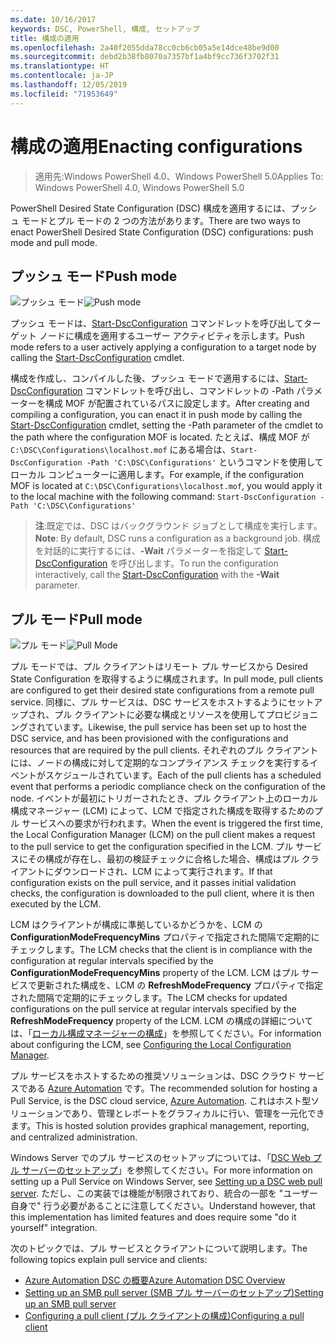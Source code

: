 ```yaml
---
ms.date: 10/16/2017
keywords: DSC, PowerShell, 構成, セットアップ
title: 構成の適用
ms.openlocfilehash: 2a40f2055dda78cc0cb6cb05a5e14dce48be9d00
ms.sourcegitcommit: debd2b38fb8070a7357bf1a4bf9cc736f3702f31
ms.translationtype: HT
ms.contentlocale: ja-JP
ms.lasthandoff: 12/05/2019
ms.locfileid: "71953649"
---
```

# <a name="enacting-configurations"></a><span data-ttu-id="8676b-103">構成の適用</span><span class="sxs-lookup"><span data-stu-id="8676b-103">Enacting configurations</span></span>

><span data-ttu-id="8676b-104">適用先:Windows PowerShell 4.0、Windows PowerShell 5.0</span><span class="sxs-lookup"><span data-stu-id="8676b-104">Applies To: Windows PowerShell 4.0, Windows PowerShell 5.0</span></span>

<span data-ttu-id="8676b-105">PowerShell Desired State Configuration (DSC) 構成を適用するには、プッシュ モードとプル モードの 2 つの方法があります。</span><span class="sxs-lookup"><span data-stu-id="8676b-105">There are two ways to enact PowerShell Desired State Configuration (DSC) configurations: push mode and pull mode.</span></span>

## <a name="push-mode"></a><span data-ttu-id="8676b-106">プッシュ モード</span><span class="sxs-lookup"><span data-stu-id="8676b-106">Push mode</span></span>

<span data-ttu-id="8676b-107">![プッシュ モード](../images/pushModel.png "プッシュ モードのしくみ")</span><span class="sxs-lookup"><span data-stu-id="8676b-107">![Push mode](../images/pushModel.png "How push mode works")</span></span>

<span data-ttu-id="8676b-108">プッシュ モードは、[Start-DscConfiguration](/powershell/module/psdesiredstateconfiguration/start-dscconfiguration) コマンドレットを呼び出してターゲット ノードに構成を適用するユーザー アクティビティを示します。</span><span class="sxs-lookup"><span data-stu-id="8676b-108">Push mode refers to a user actively applying a configuration to a target node by calling the [Start-DscConfiguration](/powershell/module/psdesiredstateconfiguration/start-dscconfiguration) cmdlet.</span></span>

<span data-ttu-id="8676b-109">構成を作成し、コンパイルした後、プッシュ モードで適用するには、[Start-DscConfiguration](/powershell/module/psdesiredstateconfiguration/start-dscconfiguration) コマンドレットを呼び出し、コマンドレットの -Path パラメーターを構成 MOF が配置されているパスに設定します。</span><span class="sxs-lookup"><span data-stu-id="8676b-109">After creating and compiling a configuration, you can enact it in push mode by calling the [Start-DscConfiguration](/powershell/module/psdesiredstateconfiguration/start-dscconfiguration) cmdlet, setting the -Path parameter of the cmdlet to the path where the configuration MOF is located.</span></span>
<span data-ttu-id="8676b-110">たとえば、構成 MOF が `C:\DSC\Configurations\localhost.mof` にある場合は、`Start-DscConfiguration -Path 'C:\DSC\Configurations'` というコマンドを使用してローカル コンピューターに適用します。</span><span class="sxs-lookup"><span data-stu-id="8676b-110">For example, if the configuration MOF is located at `C:\DSC\Configurations\localhost.mof`, you would apply it to the local machine with the following command: `Start-DscConfiguration -Path 'C:\DSC\Configurations'`</span></span>

> <span data-ttu-id="8676b-111">__注__:既定では、DSC はバックグラウンド ジョブとして構成を実行します。</span><span class="sxs-lookup"><span data-stu-id="8676b-111">__Note__: By default, DSC runs a configuration as a background job.</span></span> <span data-ttu-id="8676b-112">構成を対話的に実行するには、__-Wait__ パラメーターを指定して [Start-DscConfiguration](/powershell/module/psdesiredstateconfiguration/start-dscconfiguration) を呼び出します。</span><span class="sxs-lookup"><span data-stu-id="8676b-112">To run the configuration interactively, call the [Start-DscConfiguration](/powershell/module/psdesiredstateconfiguration/start-dscconfiguration) with the __-Wait__ parameter.</span></span>

## <a name="pull-mode"></a><span data-ttu-id="8676b-113">プル モード</span><span class="sxs-lookup"><span data-stu-id="8676b-113">Pull mode</span></span>

<span data-ttu-id="8676b-114">![プル モード](../images/pullModel.png "プル モードのしくみ")</span><span class="sxs-lookup"><span data-stu-id="8676b-114">![Pull Mode](../images/pullModel.png "How pull mode works")</span></span>

<span data-ttu-id="8676b-115">プル モードでは、プル クライアントはリモート プル サービスから Desired State Configuration を取得するように構成されます。</span><span class="sxs-lookup"><span data-stu-id="8676b-115">In pull mode, pull clients are configured to get their desired state configurations from a remote pull service.</span></span>
<span data-ttu-id="8676b-116">同様に、プル サービスは、DSC サービスをホストするようにセットアップされ、プル クライアントに必要な構成とリソースを使用してプロビジョニングされています。</span><span class="sxs-lookup"><span data-stu-id="8676b-116">Likewise, the pull service has been set up to host the DSC service, and has been provisioned with the configurations and resources that are required by the pull clients.</span></span>
<span data-ttu-id="8676b-117">それぞれのプル クライアントには、ノードの構成に対して定期的なコンプライアンス チェックを実行するイベントがスケジュールされています。</span><span class="sxs-lookup"><span data-stu-id="8676b-117">Each of the pull clients has a scheduled event that performs a periodic compliance check on the configuration of the node.</span></span>
<span data-ttu-id="8676b-118">イベントが最初にトリガーされたとき、プル クライアント上のローカル構成マネージャー (LCM) によって、LCM で指定された構成を取得するためのプル サービスへの要求が行われます。</span><span class="sxs-lookup"><span data-stu-id="8676b-118">When the event is triggered the first time, the Local Configuration Manager (LCM) on the pull client makes a request to the pull service to get the configuration specified in the LCM.</span></span>
<span data-ttu-id="8676b-119">プル サービスにその構成が存在し、最初の検証チェックに合格した場合、構成はプル クライアントにダウンロードされ、LCM によって実行されます。</span><span class="sxs-lookup"><span data-stu-id="8676b-119">If that configuration exists on the pull service, and it passes initial validation checks, the configuration is downloaded to the pull client, where it is then executed by the LCM.</span></span>

<span data-ttu-id="8676b-120">LCM はクライアントが構成に準拠しているかどうかを、LCM の **ConfigurationModeFrequencyMins** プロパティで指定された間隔で定期的にチェックします。</span><span class="sxs-lookup"><span data-stu-id="8676b-120">The LCM checks that the client is in compliance with the configuration at regular intervals specified by the **ConfigurationModeFrequencyMins** property of the LCM.</span></span>
<span data-ttu-id="8676b-121">LCM はプル サービスで更新された構成を、LCM の **RefreshModeFrequency** プロパティで指定された間隔で定期的にチェックします。</span><span class="sxs-lookup"><span data-stu-id="8676b-121">The LCM checks for updated configurations on the pull service at regular intervals specified by the **RefreshModeFrequency** property of the LCM.</span></span>
<span data-ttu-id="8676b-122">LCM の構成の詳細については、「[ローカル構成マネージャーの構成](../managing-nodes/metaConfig.md)」を参照してください。</span><span class="sxs-lookup"><span data-stu-id="8676b-122">For information about configuring the LCM, see [Configuring the Local Configuration Manager](../managing-nodes/metaConfig.md).</span></span>

<span data-ttu-id="8676b-123">プル サービスをホストするための推奨ソリューションは、DSC クラウド サービスである [Azure Automation](https://azure.microsoft.com/services/automation/) です。</span><span class="sxs-lookup"><span data-stu-id="8676b-123">The recommended solution for hosting a Pull Service, is the DSC cloud service, [Azure Automation](https://azure.microsoft.com/services/automation/).</span></span>
<span data-ttu-id="8676b-124">これはホスト型ソリューションであり、管理とレポートをグラフィカルに行い、管理を一元化できます。</span><span class="sxs-lookup"><span data-stu-id="8676b-124">This is hosted solution provides graphical management, reporting, and centralized administration.</span></span>

<span data-ttu-id="8676b-125">Windows Server でのプル サービスのセットアップについては、「[DSC Web プル サーバーのセットアップ](pullServer.md)」を参照してください。</span><span class="sxs-lookup"><span data-stu-id="8676b-125">For more information on setting up a Pull Service on Windows Server, see [Setting up a DSC web pull server](pullServer.md).</span></span>
<span data-ttu-id="8676b-126">ただし、この実装では機能が制限されており、統合の一部を "ユーザー自身で" 行う必要があることに注意してください。</span><span class="sxs-lookup"><span data-stu-id="8676b-126">Understand however, that this implementation has limited features and does require some "do it yourself" integration.</span></span>

<span data-ttu-id="8676b-127">次のトピックでは、プル サービスとクライアントについて説明します。</span><span class="sxs-lookup"><span data-stu-id="8676b-127">The following topics explain pull service and clients:</span></span>

- [<span data-ttu-id="8676b-128">Azure Automation DSC の概要</span><span class="sxs-lookup"><span data-stu-id="8676b-128">Azure Automation DSC Overview</span></span>](https://docs.microsoft.com/azure/automation/automation-dsc-overview)
- [<span data-ttu-id="8676b-129">Setting up an SMB pull server (SMB プル サーバーのセットアップ)</span><span class="sxs-lookup"><span data-stu-id="8676b-129">Setting up an SMB pull server</span></span>](pullServerSMB.md)
- [<span data-ttu-id="8676b-130">Configuring a pull client (プル クライアントの構成)</span><span class="sxs-lookup"><span data-stu-id="8676b-130">Configuring a pull client</span></span>](pullClientConfigID.md)
